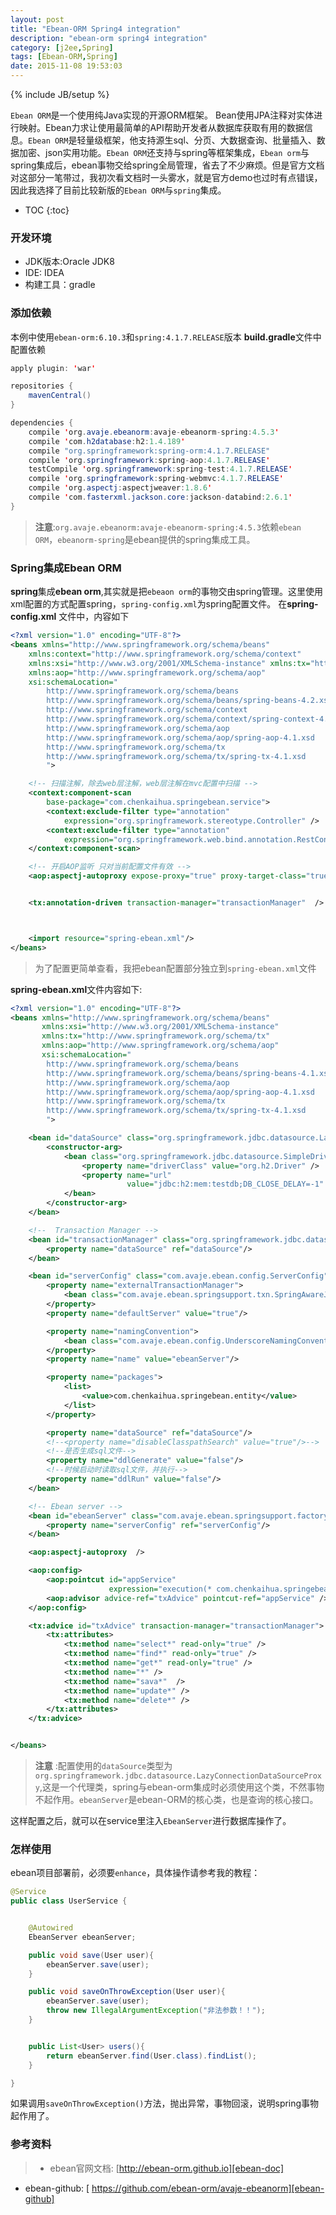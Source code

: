 ```yaml
---
layout: post
title: "Ebean-ORM Spring4 integration"
description: "ebean-orm spring4 integration"
category: [j2ee,Spring]
tags: [Ebean-ORM,Spring]
date: 2015-11-08 19:53:03
---
```

{% include JB/setup %}

`Ebean ORM`是一个使用纯Java实现的开源ORM框架。 Bean使用JPA注释对实体进行映射。Ebean力求让使用最简单的API帮助开发者从数据库获取有用的数据信息。`Ebean ORM`是轻量级框架，他支持源生sql、分页、大数据查询、批量插入、数据加密、json实用功能。`Ebean ORM`还支持与spring等框架集成，`Ebean orm`与spring集成后，ebean事物交给spring全局管理，省去了不少麻烦。但是官方文档对这部分一笔带过，我初次看文档时一头雾水，就是官方demo也过时有点错误，因此我选择了目前比较新版的`Ebean ORM`与`spring`集成。<!-- more -->

* TOC
{:toc}

### 开发环境
* JDK版本:Oracle JDK8
* IDE: IDEA
* 构建工具：gradle


### 添加依赖
本例中使用`ebean-orm:6.10.3`和`spring:4.1.7.RELEASE`版本
**build.gradle**文件中配置依赖

```java
apply plugin: 'war'

repositories {
    mavenCentral()
}

dependencies {
    compile 'org.avaje.ebeanorm:avaje-ebeanorm-spring:4.5.3'
    compile 'com.h2database:h2:1.4.189'
    compile "org.springframework:spring-orm:4.1.7.RELEASE"
    compile 'org.springframework:spring-aop:4.1.7.RELEASE'
    testCompile 'org.springframework:spring-test:4.1.7.RELEASE'
    compile 'org.springframework:spring-webmvc:4.1.7.RELEASE'
    compile 'org.aspectj:aspectjweaver:1.8.6'
    compile 'com.fasterxml.jackson.core:jackson-databind:2.6.1'
}

```
>**注意**:`org.avaje.ebeanorm:avaje-ebeanorm-spring:4.5.3`依赖`ebean ORM`，`ebeanorm-spring`是ebean提供的spring集成工具。

### Spring集成Ebean ORM
**spring**集成**ebean orm**,其实就是把`ebeaon orm`的事物交由spring管理。这里使用xml配置的方式配置spring，`spring-config.xml`为spring配置文件。
在**spring-config.xml** 文件中，内容如下

```xml
<?xml version="1.0" encoding="UTF-8"?>
<beans xmlns="http://www.springframework.org/schema/beans"
	xmlns:context="http://www.springframework.org/schema/context"
	xmlns:xsi="http://www.w3.org/2001/XMLSchema-instance" xmlns:tx="http://www.springframework.org/schema/tx"
	xmlns:aop="http://www.springframework.org/schema/aop"
	xsi:schemaLocation="
        http://www.springframework.org/schema/beans     
        http://www.springframework.org/schema/beans/spring-beans-4.2.xsd
        http://www.springframework.org/schema/context
        http://www.springframework.org/schema/context/spring-context-4.2.xsd
        http://www.springframework.org/schema/aop
        http://www.springframework.org/schema/aop/spring-aop-4.1.xsd
        http://www.springframework.org/schema/tx
        http://www.springframework.org/schema/tx/spring-tx-4.1.xsd
        ">

	<!-- 扫描注解，除去web层注解，web层注解在mvc配置中扫描 -->
	<context:component-scan
		base-package="com.chenkaihua.springebean.service">
		<context:exclude-filter type="annotation"
			expression="org.springframework.stereotype.Controller" />
		<context:exclude-filter type="annotation"
			expression="org.springframework.web.bind.annotation.RestController" />
	</context:component-scan>

	<!-- 开启AOP监听 只对当前配置文件有效 -->
	<aop:aspectj-autoproxy expose-proxy="true" proxy-target-class="true" />


	<tx:annotation-driven transaction-manager="transactionManager"  />



	<import resource="spring-ebean.xml"/>
</beans>
```
>为了配置更简单查看，我把ebean配置部分独立到`spring-ebean.xml`文件

**spring-ebean.xml**文件内容如下:

```xml
<?xml version="1.0" encoding="UTF-8"?>
<beans xmlns="http://www.springframework.org/schema/beans"
	   xmlns:xsi="http://www.w3.org/2001/XMLSchema-instance"
	   xmlns:tx="http://www.springframework.org/schema/tx"
	   xmlns:aop="http://www.springframework.org/schema/aop"
	   xsi:schemaLocation="
        http://www.springframework.org/schema/beans     
        http://www.springframework.org/schema/beans/spring-beans-4.1.xsd
        http://www.springframework.org/schema/aop
        http://www.springframework.org/schema/aop/spring-aop-4.1.xsd
        http://www.springframework.org/schema/tx
        http://www.springframework.org/schema/tx/spring-tx-4.1.xsd
        ">

	<bean id="dataSource" class="org.springframework.jdbc.datasource.LazyConnectionDataSourceProxy">
		<constructor-arg>
			<bean class="org.springframework.jdbc.datasource.SimpleDriverDataSource">
				<property name="driverClass" value="org.h2.Driver" />
				<property name="url"
						  value="jdbc:h2:mem:testdb;DB_CLOSE_DELAY=-1" />
			</bean>
		</constructor-arg>
	</bean>

	<!--  Transaction Manager -->
	<bean id="transactionManager" class="org.springframework.jdbc.datasource.DataSourceTransactionManager">
		<property name="dataSource" ref="dataSource"/>
	</bean>

	<bean id="serverConfig" class="com.avaje.ebean.config.ServerConfig">
		<property name="externalTransactionManager">
			<bean class="com.avaje.ebean.springsupport.txn.SpringAwareJdbcTransactionManager"/>
		</property>
		<property name="defaultServer" value="true"/>

		<property name="namingConvention">
			<bean class="com.avaje.ebean.config.UnderscoreNamingConvention"/>
		</property>
		<property name="name" value="ebeanServer"/>

		<property name="packages">
			<list>
				<value>com.chenkaihua.springebean.entity</value>
			</list>
		</property>

		<property name="dataSource" ref="dataSource"/>
		<!--<property name="disableClasspathSearch" value="true"/>-->
		<!--是否生成sql文件-->
		<property name="ddlGenerate" value="false"/>
		<!--时候启动时读取sql文件，并执行-->
		<property name="ddlRun" value="false"/>
	</bean>

	<!-- Ebean server -->
	<bean id="ebeanServer" class="com.avaje.ebean.springsupport.factory.EbeanServerFactoryBean">
		<property name="serverConfig" ref="serverConfig"/>
	</bean>

	<aop:aspectj-autoproxy  />

	<aop:config>
		<aop:pointcut id="appService"
					  expression="execution(* com.chenkaihua.springebean..*Service*.*(..))" />
		<aop:advisor advice-ref="txAdvice" pointcut-ref="appService" />
	</aop:config>

	<tx:advice id="txAdvice" transaction-manager="transactionManager">
		<tx:attributes>
			<tx:method name="select*" read-only="true" />
			<tx:method name="find*" read-only="true" />
			<tx:method name="get*" read-only="true" />
			<tx:method name="*" />
			<tx:method name="sava*"  />
			<tx:method name="update*" />
			<tx:method name="delete*" />
		</tx:attributes>
	</tx:advice>


</beans>
```
> **注意** :配置使用的`dataSource`类型为`org.springframework.jdbc.datasource.LazyConnectionDataSourceProxy`,这是一个代理类，spring与ebean-orm集成时必须使用这个类，不然事物不起作用。`ebeanServer`是ebean-ORM的核心类，也是查询的核心接口。

这样配置之后，就可以在service里注入`EbeanServer`进行数据库操作了。

### 怎样使用

ebean项目部署前，必须要`enhance`，具体操作请参考我的教程：

```java
@Service
public class UserService {


    @Autowired
    EbeanServer ebeanServer;

    public void save(User user){
        ebeanServer.save(user);
    }

    public void saveOnThrowException(User user){
        ebeanServer.save(user);
        throw new IllegalArgumentException("非法参数！！");
    }


    public List<User> users(){
        return ebeanServer.find(User.class).findList();
    }

}

```
如果调用`saveOnThrowException()`方法，抛出异常，事物回滚，说明spring事物起作用了。

### 参考资料
> * ebean官网文档: [http://ebean-orm.github.io][ebean-doc]
* ebean-github: [ https://github.com/ebean-orm/avaje-ebeanorm][ebean-github]


[ebean-doc]: http://ebean-orm.github.io/
[ebean-github]: https://github.com/ebean-orm/avaje-ebeanorm